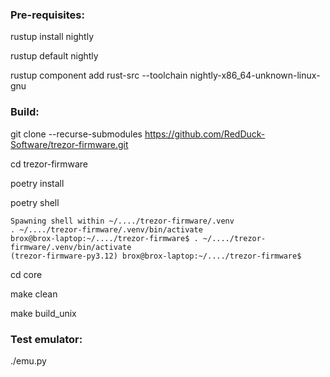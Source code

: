 ### Pre-requisites:
rustup install nightly

rustup default nightly

rustup component add rust-src --toolchain nightly-x86_64-unknown-linux-gnu

### Build:
git clone --recurse-submodules https://github.com/RedDuck-Software/trezor-firmware.git

cd trezor-firmware

poetry install

poetry shell

  ```
  Spawning shell within ~/..../trezor-firmware/.venv
  . ~/..../trezor-firmware/.venv/bin/activate
  brox@brox-laptop:~/..../trezor-firmware$ . ~/..../trezor-firmware/.venv/bin/activate
  (trezor-firmware-py3.12) brox@brox-laptop:~/..../trezor-firmware$ 
  ```
cd core

make clean

make build_unix

### Test emulator:
./emu.py
